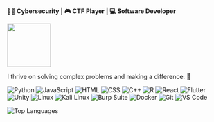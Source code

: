 **👨‍💻 Cybersecurity | 🎮 CTF Player | 💻 Software Developer** 

<img src="https://media3.giphy.com/media/v1.Y2lkPTc5MGI3NjExaTVyaTQyc2VqcGt1NW9teGpicDRwZGQ3NjlzZmZ3NjloYjd0Z21mbSZlcD12MV9pbnRlcm5hbF9naWZfYnlfaWQmY3Q9Zw/zk8twDzABwjAqU1Zcd/giphy.gif" width="100" height="100" />

I thrive on solving complex problems and making a difference. 🚀

![Python](https://img.shields.io/badge/-Python-9cff1e?logo=python&logoColor=000000&style=flat-square)
![JavaScript](https://img.shields.io/badge/-JavaScript-9cff1e?logo=javascript&logoColor=000000&style=flat-square)
![HTML](https://img.shields.io/badge/-HTML5-9cff1e?logo=html5&logoColor=000000&style=flat-square)
![CSS](https://img.shields.io/badge/-CSS3-9cff1e?logo=css3&logoColor=000000&style=flat-square)
![C++](https://img.shields.io/badge/-C++-9cff1e?logo=cplusplus&logoColor=000000&style=flat-square)
![R](https://img.shields.io/badge/-R-9cff1e?logo=r&logoColor=000000&style=flat-square)
![React](https://img.shields.io/badge/-React-9cff1e?logo=react&logoColor=000000&style=flat-square)
![Flutter](https://img.shields.io/badge/-Flutter-9cff1e?logo=flutter&logoColor=000000&style=flat-square)
![Unity](https://img.shields.io/badge/-Unity-9cff1e?logo=unity&logoColor=000000&style=flat-square)
![Linux](https://img.shields.io/badge/-Linux-9cff1e?logo=linux&logoColor=000000&style=flat-square)
![Kali Linux](https://img.shields.io/badge/-Kali%20Linux-9cff1e?logo=kalilinux&logoColor=000000&style=flat-square)
![Burp Suite](https://img.shields.io/badge/-Burp%20Suite-9cff1e?logo=burpsuite&logoColor=000000&style=flat-square)
![Docker](https://img.shields.io/badge/-Docker-9cff1e?logo=docker&logoColor=000000&style=flat-square)
![Git](https://img.shields.io/badge/-Git-9cff1e?logo=git&logoColor=000000&style=flat-square)
![VS Code](https://img.shields.io/badge/-VS%20Code-9cff1e?logo=visualstudiocode&logoColor=000000&style=flat-square)



![Top Languages](https://github-readme-stats.vercel.app/api/top-langs/?username=harrizuan&layout=compact&bg_color=000000&title_color=9cff1e&text_color=FFFFFF&icon_color=9cff1e)

